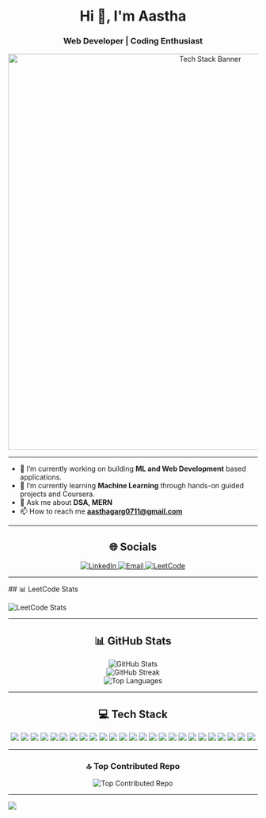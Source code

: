 <h1 align="center">Hi 👋, I'm Aastha</h1>
<h3 align="center">Web Developer | Coding Enthusiast</h3>

<p align="center">
  <img src="https://camo.githubusercontent.com/4c7f3ffa7eb686b64003708d374f4f390b274c8b6d2b99945a0a6a6a8987d4d4/68747470733a2f2f6d706f6c696e6f77736b692e6769746875622e696f2f506572736f6e616c2f706572736f6e616c5f6173736574732f696d672f746f6f6c735f62616e6e65722e77656270" alt="Tech Stack Banner" width="800"/>
</p>

<hr/>

- 🔭 I’m currently working on building **ML and Web Development** based applications.  
- 🌱 I’m currently learning **Machine Learning** through hands-on guided projects and Coursera.  
- 💬 Ask me about **DSA, MERN**  
- 📫 How to reach me **aasthagarg0711@gmail.com**


<hr/>

<h2 align="center">🌐 Socials</h2>

<p align="center">
  <a href="https://www.linkedin.com/in/aastha-garg-b38ab4257/">
    <img src="https://img.shields.io/badge/LinkedIn-%230077B5.svg?logo=linkedin&logoColor=white" alt="LinkedIn"/>
  </a>
  <a href="mailto:aasthagarg0711@gmail.com">
    <img src="https://img.shields.io/badge/Email-D14836?logo=gmail&logoColor=white" alt="Email"/>
  </a>
  <a href="https://leetcode.com/aastha_0711/">
    <img src="https://img.shields.io/badge/LeetCode-%23FFA116.svg?logo=leetcode&logoColor=white" alt="LeetCode"/>
  </a>
</p>


<hr/>
## 📊 LeetCode Stats

![LeetCode Stats](https://leetcard.jacoblin.cool/aastha_0711?theme=dark&font=baloo&ext=heatmap)
<hr/>

<h2 align="center">📊 GitHub Stats</h2>

<p align="center">
  <img src="https://github-readme-stats.vercel.app/api?username=aastha-0711&theme=dark&hide_border=false&include_all_commits=false&count_private=false" alt="GitHub Stats" />
  <br/>
  <img src="https://nirzak-streak-stats.vercel.app/?user=aastha-0711&theme=dark&hide_border=false" alt="GitHub Streak" />
  <br/>
  <img src="https://github-readme-stats.vercel.app/api/top-langs/?username=aastha-0711&theme=dark&hide_border=false&include_all_commits=false&count_private=false&layout=compact" alt="Top Languages" />
</p>

<hr/>

<h2 align="center">💻 Tech Stack</h2>

<p align="center">
  <img src="https://img.shields.io/badge/c-%2300599C.svg?style=for-the-badge&logo=c&logoColor=white"/>
  <img src="https://img.shields.io/badge/c++-%2300599C.svg?style=for-the-badge&logo=c%2B%2B&logoColor=white"/>
  <img src="https://img.shields.io/badge/css3-%231572B6.svg?style=for-the-badge&logo=css3&logoColor=white"/>
  <img src="https://img.shields.io/badge/html5-%23E34F26.svg?style=for-the-badge&logo=html5&logoColor=white"/>
  <img src="https://img.shields.io/badge/javascript-%23323330.svg?style=for-the-badge&logo=javascript&logoColor=%23F7DF1E"/>
  <img src="https://img.shields.io/badge/python-3670A0?style=for-the-badge&logo=python&logoColor=ffdd54"/>
  <img src="https://img.shields.io/badge/r-%23276DC3.svg?style=for-the-badge&logo=r&logoColor=white"/>
  <img src="https://img.shields.io/badge/bootstrap-%238511FA.svg?style=for-the-badge&logo=bootstrap&logoColor=white"/>
  <img src="https://img.shields.io/badge/express.js-%23404d59.svg?style=for-the-badge&logo=express&logoColor=%2361DAFB"/>
  <img src="https://img.shields.io/badge/JWT-black?style=for-the-badge&logo=JSON%20web%20tokens"/>
  <img src="https://img.shields.io/badge/node.js-6DA55F?style=for-the-badge&logo=node.js&logoColor=white"/>
  <img src="https://img.shields.io/badge/NODEMON-%23323330.svg?style=for-the-badge&logo=nodemon&logoColor=%BBDEAD"/>
  <img src="https://img.shields.io/badge/react-%2320232a.svg?style=for-the-badge&logo=react&logoColor=%2361DAFB"/>
  <img src="https://img.shields.io/badge/mysql-4479A1.svg?style=for-the-badge&logo=mysql&logoColor=white"/>
  <img src="https://img.shields.io/badge/MongoDB-%234ea94b.svg?style=for-the-badge&logo=mongodb&logoColor=white"/>
  <img src="https://img.shields.io/badge/pandas-%23150458.svg?style=for-the-badge&logo=pandas&logoColor=white"/>
  <img src="https://img.shields.io/badge/numpy-%23013243.svg?style=for-the-badge&logo=numpy&logoColor=white"/>
  <img src="https://img.shields.io/badge/Matplotlib-%23ffffff.svg?style=for-the-badge&logo=Matplotlib&logoColor=black"/>
  <img src="https://img.shields.io/badge/Plotly-%233F4F75.svg?style=for-the-badge&logo=plotly&logoColor=white"/>
  <img src="https://img.shields.io/badge/PyTorch-%23EE4C2C.svg?style=for-the-badge&logo=PyTorch&logoColor=white"/>
  <img src="https://img.shields.io/badge/scikit--learn-%23F7931E.svg?style=for-the-badge&logo=scikit-learn&logoColor=white"/>
  <img src="https://img.shields.io/badge/TensorFlow-%23FF6F00.svg?style=for-the-badge&logo=TensorFlow&logoColor=white"/>
  <img src="https://img.shields.io/badge/github-%23121011.svg?style=for-the-badge&logo=github&logoColor=white"/>
  <img src="https://img.shields.io/badge/git-%23F05033.svg?style=for-the-badge&logo=git&logoColor=white"/>
  <img src="https://img.shields.io/badge/Postman-FF6C37?style=for-the-badge&logo=postman&logoColor=white"/>
</p>

<hr/>

<h3 align="center">🔝 Top Contributed Repo</h3>

<p align="center">
  <img src="https://github-contributor-stats.vercel.app/api?username=aastha-0711&limit=5&theme=dark&combine_all_yearly_contributions=true" alt="Top Contributed Repo"/>
</p>

<hr/>

[![](https://visitcount.itsvg.in/api?id=aastha-0711&icon=0&color=0)](https://visitcount.itsvg.in)

<!-- Proudly created with GPRM ( https://gprm.itsvg.in ) -->

